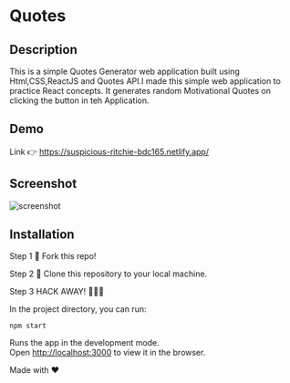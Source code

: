 # Quotes

## Description

This is a simple Quotes Generator web application built using Html,CSS,ReactJS and Quotes API.I made this simple web application to practice React concepts. It generates random Motivational Quotes on clicking the button in teh Application.

## Demo
Link 👉 https://suspicious-ritchie-bdc165.netlify.app/

## Screenshot

![screenshot](https://user-images.githubusercontent.com/4997491/92323999-01bbda80-f05b-11ea-8e42-00592eafc044.PNG)

## Installation

Step 1
🍴 Fork this repo!

Step 2
👯 Clone this repository to your local machine.

Step 3
HACK AWAY! 🔨🔨🔨

In the project directory, you can run:

 `npm start`

Runs the app in the development mode.<br />
Open [http://localhost:3000](http://localhost:3000) to view it in the browser.

Made with ❤ 


